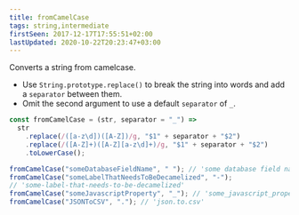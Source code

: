 ```yaml
---
title: fromCamelCase
tags: string,intermediate
firstSeen: 2017-12-17T17:55:51+02:00
lastUpdated: 2020-10-22T20:23:47+03:00
---
```


Converts a string from camelcase.

- Use `String.prototype.replace()` to break the string into words and add a `separator` between them.
- Omit the second argument to use a default `separator` of `_`.

```js
const fromCamelCase = (str, separator = "_") =>
  str
    .replace(/([a-z\d])([A-Z])/g, "$1" + separator + "$2")
    .replace(/([A-Z]+)([A-Z][a-z\d]+)/g, "$1" + separator + "$2")
    .toLowerCase();
```

```js
fromCamelCase("someDatabaseFieldName", " "); // 'some database field name'
fromCamelCase("someLabelThatNeedsToBeDecamelized", "-");
// 'some-label-that-needs-to-be-decamelized'
fromCamelCase("someJavascriptProperty", "_"); // 'some_javascript_property'
fromCamelCase("JSONToCSV", "."); // 'json.to.csv'
```
